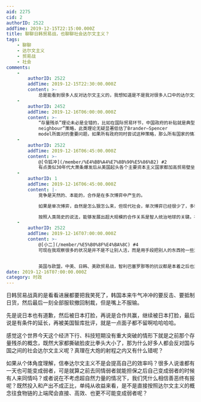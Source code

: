 ```yaml
---
aid: 2275
cid: 2
authorID: 2522
addTime: 2019-12-15T22:15:00.000Z
title: 聊聊日韩贸易战，也聊聊社会达尔文主义？
tags:
    - 聊聊
    - 达尔文主义
    - 贸易战
    - 社会
comments:
    -
        authorID: 2522
        addTime: 2019-12-15T22:30:00.000Z
        content: >-
            总是能看到很多人反对达尔文主义的，我想知道是不是我对很多人口中的达尔文主义的理解有误？导致我的逻辑有问题？因为我感觉信奉社会达尔文主义是利大于弊啊
    -
        authorID: 2452
        addTime: 2019-12-16T06:00:00.000Z
        content: >-
            “存量残杀”理论未必是全错的，比如在国际贸易环节，中国政府的补贴就是典型的此类策略，然而它是“Beggar thy
            neighbour”策略，此类理论无疑显著低估了Brander–Spencer
            model所面对的重要问题，如果所有政府同时尝试这种策略，那么所有国家的情况都会恶化到，比采取这种策略之前还糟糕的地步。而且如果一家采取此类策略的话，另外一家此时一定会采取相同策略，因为此时不是纳什均衡。
    -
        authorID: 2522
        addTime: 2019-12-16T06:45:00.000Z
        content: >-
            @[令狐冲](/member/%E4%BB%A4%E7%8B%90%E5%86%B2) #2
            有点类似30年代大萧条爆发后从美国起头各个主要资本主义国家都加高贸易壁垒的情况呗？可问题在目前没有一个统一的、全球的、能管理一切的政府的情况下，好像如果再来一次，结果也会差不多吧？存量残杀给我的感觉是最好的能解释目前世界范围内的很多现象，比如之前俄罗斯乌克兰领土纠纷，英国脱欧，中美、日韩贸易战，巴塞独立等等
    -
        authorID: 1
        addTime: 2019-12-16T06:45:00.000Z
        content: |-
            竞争是天然的、本能的，合作是在多次博弈中产生的。

            如果是单次博弈，自然是怎么狠怎么来，但现代社会，单次博弈已经很少了，多轮博弈下逐渐发展成合作关系还是居多。

            按照人类简史的说法，能够发展出超大规模的合作关系是智人统治地球的关键。社会达尔文主义，是该扫进历史的垃圾堆。
    -
        authorID: 2522
        addTime: 2019-12-16T07:00:00.000Z
        content: >-
            @[小二](/member/%E5%B0%8F%E4%BA%8C) #4
            可现在我观察很多的状况是并不是不让别人活，而是用手段把别人的东西抢一些过来让我活得更好、别人活得更差但是不至于逼到绝路。这算不算也是达尔文主义的一种？


            英国与欧盟，中美、日韩、美欧贸易战，智利巴塞罗那等的抗议都是本着之后也还要博弈但是现在我要占好处的的感觉，那除了用存量这种概念来解释还能怎么解释呢？
date: 2019-12-16T07:00:00.000Z
category: 时政
---
```


日韩贸易战真的是看看进展都要把我笑死了，韩国本来牛气冲冲的要反击、要抵制日货，然后最后一刻全部服软撤回制裁，但是嘴上不服输。

先是说日本也有道歉，然后被日本打脸，再说是合作共赢，继续被日本打脸，最后说是有条件的延长，再被美国智库批评，就是一点面子都不留啊哈哈哈哈。

感觉这个世界今天这个经济下行、科技短期没有重大突破的情形下就是之前那个存量残杀的概念，既然大家都撕破脸皮比拳头大小了，那为什么好多人都会反对国与国之间的社会达尔文主义呢？真理在大炮的射程之内又有什么错呢？

如果从个体角度理解，信奉达尔文主义不是会提高自己的效率吗？很多人说谁都有一天也可能变成弱者，可是就算之前去同情弱者就能担保之后自己变成弱者的时候有人来同情吗？或者说在不考虑超自然力量的情况下，我们凭什么相信善恶终有报呢？既然投入和产出不成正比，单纯从收益来看，是不是直接按照达尔文主义的概念往食物链的上端爬会直接、高效、也更不可能变成弱者呢？
